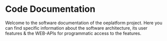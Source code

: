 <!--
SPDX-FileCopyrightText: 2025 Jonas Huber <jonas.huber@rl-institut.de>
SPDX-FileCopyrightText: 2025 Jonas Huber <jonas.huber@rl-institut.de>

SPDX-License-Identifier: CC0-1.0
-->

# Code Documentation

Welcome to the software documentation of the oeplatform project. Here you can find specific information about the software architecture, its user features & the WEB-APIs for programmatic access to the features.

